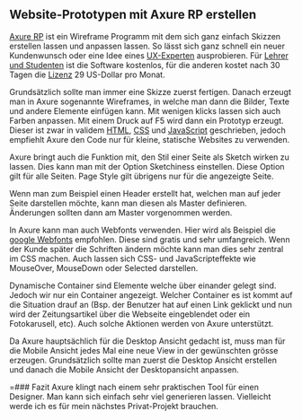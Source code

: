 ## Website-Prototypen mit Axure RP erstellen
[Axure RP](https://www.axure.com/) ist ein Wireframe Programm mit dem sich ganz einfach Skizzen erstellen lassen und anpassen lassen. So lässt sich ganz schnell ein neuer Kundenwunsch oder eine Idee eines [UX-Experten](/de/wiki/ux) ausprobieren. Für [Lehrer und Studenten](https://www.axure.com/edu) ist die Software kostenlos, für die anderen kostet nach 30 Tagen die [Lizenz](https://www.axure.com/buy) 29 US-Dollar pro Monat.





Grundsätzlich sollte man immer eine Skizze zuerst fertigen. Danach erzeugt man in Axure sogenannte Wireframes, in welche man dann die Bilder, Texte und andere Elemente einfügen kann. Mit wenigen klicks lassen sich auch Farben anpassen. Mit einem Druck auf F5 wird dann ein Prototyp erzeugt. Dieser ist zwar in validem [HTML](/de/wiki/programmiersprachen/html), [CSS](/de/wiki/programmiersprachen/css) und [JavaScript](/de/wiki/programmiersprachen/javascript) geschrieben, jedoch empfiehlt Axure den Code nur für kleine, statische Websites zu verwenden.





Axure bringt auch die Funktion mit, den Stil einer Seite als Sketch wirken zu lassen. Dies kann man mit der Option Sketchiness einstellen. Diese Option gilt für alle Seiten. Page Style gilt übrigens nur für die angezeigte Seite.





Wenn man zum Beispiel einen Header erstellt hat, welchen man auf jeder Seite darstellen möchte, kann man diesen als Master definieren. Änderungen sollten dann am Master vorgenommen werden.





In Axure kann man auch Webfonts verwenden. Hier wird als Beispiel die [google Webfonts](https://fonts.google.com/) empfohlen. Diese sind gratis und sehr umfangreich. Wenn der Kunde später die Schriften ändern möchte kann man dies sehr zentral im CSS machen. Auch lassen sich CSS- und JavaScripteffekte wie MouseOver, MouseDown oder Selected darstellen.





Dynamische Container sind Elemente welche über einander gelegt sind. Jedoch wir nur ein Container angezeigt. Welcher Container es ist kommt auf die Situation drauf an (Bsp. der Benutzer hat auf einen Link geklickt und nun wird der Zeitungsartikel über die Webseite eingeblendet oder ein Fotokarusell, etc). Auch solche Aktionen werden von Axure unterstützt.





Da Axure hauptsächlich für die Desktop Ansicht gedacht ist, muss man für die Mobile Ansicht jedes Mal eine neue View in der gewünschten grösse erzeugen. Grundsätzlich sollte man zuerst die Desktop Ansicht erstellen und danach die Mobile Ansicht der Desktopansicht anpassen.





=### Fazit
Axure klingt nach einem sehr praktischen Tool für einen Designer. Man kann sich einfach sehr viel generieren lassen. Vielleicht werde ich es für mein nächstes Privat-Projekt brauchen.
